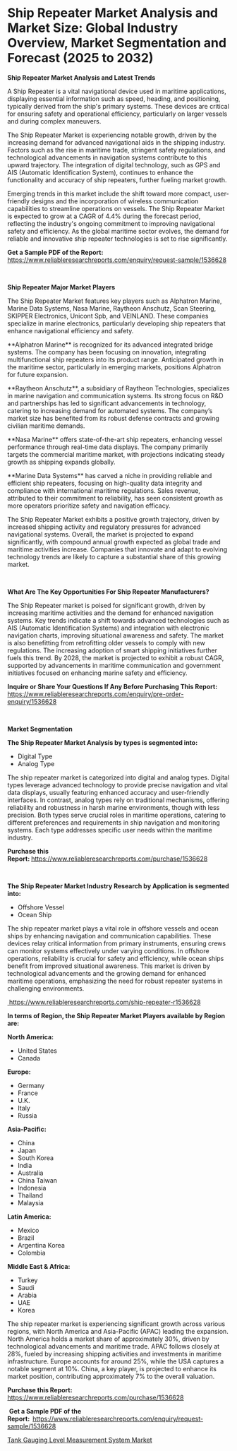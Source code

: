 <p><h1>Ship Repeater Market Analysis and Market Size: Global Industry Overview, Market Segmentation and Forecast (2025 to 2032)</h1></p><p><strong>Ship Repeater Market Analysis and Latest Trends</strong></p>
<p><p>A Ship Repeater is a vital navigational device used in maritime applications, displaying essential information such as speed, heading, and positioning, typically derived from the ship's primary systems. These devices are critical for ensuring safety and operational efficiency, particularly on larger vessels and during complex maneuvers.</p><p>The Ship Repeater Market is experiencing notable growth, driven by the increasing demand for advanced navigational aids in the shipping industry. Factors such as the rise in maritime trade, stringent safety regulations, and technological advancements in navigation systems contribute to this upward trajectory. The integration of digital technology, such as GPS and AIS (Automatic Identification System), continues to enhance the functionality and accuracy of ship repeaters, further fueling market growth.</p><p>Emerging trends in this market include the shift toward more compact, user-friendly designs and the incorporation of wireless communication capabilities to streamline operations on vessels. The Ship Repeater Market is expected to grow at a CAGR of 4.4% during the forecast period, reflecting the industry's ongoing commitment to improving navigational safety and efficiency. As the global maritime sector evolves, the demand for reliable and innovative ship repeater technologies is set to rise significantly.</p></p>
<p><strong>Get a Sample PDF of the Report:&nbsp;</strong> <a href="https://www.reliableresearchreports.com/enquiry/request-sample/1536628?utm_campaign=3077&utm_medium=2&utm_source=Github&utm_content=ia&utm_term=11042025&utm_id=ship-repeater">https://www.reliableresearchreports.com/enquiry/request-sample/1536628</a></p>
<p>&nbsp;</p>
<p><strong>Ship Repeater Major Market Players</strong></p>
<p><p>The Ship Repeater Market features key players such as Alphatron Marine, Marine Data Systems, Nasa Marine, Raytheon Anschutz, Scan Steering, SKIPPER Electronics, Unicont Spb, and VEINLAND. These companies specialize in marine electronics, particularly developing ship repeaters that enhance navigational efficiency and safety.</p><p>**Alphatron Marine** is recognized for its advanced integrated bridge systems. The company has been focusing on innovation, integrating multifunctional ship repeaters into its product range. Anticipated growth in the maritime sector, particularly in emerging markets, positions Alphatron for future expansion.</p><p>**Raytheon Anschutz**, a subsidiary of Raytheon Technologies, specializes in marine navigation and communication systems. Its strong focus on R&D and partnerships has led to significant advancements in technology, catering to increasing demand for automated systems. The company’s market size has benefited from its robust defense contracts and growing civilian maritime demands.</p><p>**Nasa Marine** offers state-of-the-art ship repeaters, enhancing vessel performance through real-time data displays. The company primarily targets the commercial maritime market, with projections indicating steady growth as shipping expands globally.</p><p>**Marine Data Systems** has carved a niche in providing reliable and efficient ship repeaters, focusing on high-quality data integrity and compliance with international maritime regulations. Sales revenue, attributed to their commitment to reliability, has seen consistent growth as more operators prioritize safety and navigation efficacy.</p><p>The Ship Repeater Market exhibits a positive growth trajectory, driven by increased shipping activity and regulatory pressures for advanced navigational systems. Overall, the market is projected to expand significantly, with compound annual growth expected as global trade and maritime activities increase. Companies that innovate and adapt to evolving technology trends are likely to capture a substantial share of this growing market.</p></p>
<p>&nbsp;</p>
<p><strong>What Are The Key Opportunities For Ship Repeater Manufacturers?</strong></p>
<p><p>The Ship Repeater market is poised for significant growth, driven by increasing maritime activities and the demand for enhanced navigation systems. Key trends indicate a shift towards advanced technologies such as AIS (Automatic Identification Systems) and integration with electronic navigation charts, improving situational awareness and safety. The market is also benefitting from retrofitting older vessels to comply with new regulations. The increasing adoption of smart shipping initiatives further fuels this trend. By 2028, the market is projected to exhibit a robust CAGR, supported by advancements in maritime communication and government initiatives focused on enhancing marine safety and efficiency.</p></p>
<p><strong>Inquire or Share Your Questions If Any Before Purchasing This Report:</strong> <a href="https://www.reliableresearchreports.com/enquiry/pre-order-enquiry/1536628?utm_campaign=3077&utm_medium=2&utm_source=Github&utm_content=ia&utm_term=11042025&utm_id=ship-repeater">https://www.reliableresearchreports.com/enquiry/pre-order-enquiry/1536628</a></p>
<p>&nbsp;</p>
<p><strong>Market Segmentation</strong></p>
<p><strong>The Ship Repeater Market Analysis by types is segmented into:</strong></p>
<p><ul><li>Digital Type</li><li>Analog Type</li></ul></p>
<p><p>The ship repeater market is categorized into digital and analog types. Digital types leverage advanced technology to provide precise navigation and vital data displays, usually featuring enhanced accuracy and user-friendly interfaces. In contrast, analog types rely on traditional mechanisms, offering reliability and robustness in harsh marine environments, though with less precision. Both types serve crucial roles in maritime operations, catering to different preferences and requirements in ship navigation and monitoring systems. Each type addresses specific user needs within the maritime industry.</p></p>
<p><strong>Purchase this Report:&nbsp;</strong><a href="https://www.reliableresearchreports.com/purchase/1536628?utm_campaign=3077&utm_medium=2&utm_source=Github&utm_content=ia&utm_term=11042025&utm_id=ship-repeater">https://www.reliableresearchreports.com/purchase/1536628</a></p>
<p>&nbsp;</p>
<p><strong>The Ship Repeater Market Industry Research by Application is segmented into:</strong></p>
<p><ul><li>Offshore Vessel</li><li>Ocean Ship</li></ul></p>
<p><p>The ship repeater market plays a vital role in offshore vessels and ocean ships by enhancing navigation and communication capabilities. These devices relay critical information from primary instruments, ensuring crews can monitor systems effectively under varying conditions. In offshore operations, reliability is crucial for safety and efficiency, while ocean ships benefit from improved situational awareness. This market is driven by technological advancements and the growing demand for enhanced maritime operations, emphasizing the need for robust repeater systems in challenging environments.</p></p>
<p><a href="https://www.reliableresearchreports.com/ship-repeater-r1536628?utm_campaign=3077&utm_medium=2&utm_source=Github&utm_content=ia&utm_term=11042025&utm_id=ship-repeater">&nbsp;https://www.reliableresearchreports.com/ship-repeater-r1536628</a></p>
<p><strong>In terms of Region, the Ship Repeater Market Players available by Region are:</strong></p>
<p>
    <p> <strong> North America: </strong>
        <ul>
            <li>United States</li>
            <li>Canada</li>
        </ul>
        </p> 
    <p> <strong> Europe: </strong>
        <ul>
            <li>Germany</li>
            <li>France</li>
            <li>U.K.</li>
            <li>Italy</li>
            <li>Russia</li>
        </ul>
        </p> 
    <p> <strong> Asia-Pacific: </strong>
        <ul>
            <li>China</li>
            <li>Japan</li>
            <li>South Korea</li>
            <li>India</li>
            <li>Australia</li>
            <li>China Taiwan</li>
            <li>Indonesia</li>
            <li>Thailand</li>
            <li>Malaysia</li>
        </ul>
        </p> 
    <p> <strong> Latin America: </strong>
        <ul>
            <li>Mexico</li>
            <li>Brazil</li>
            <li>Argentina Korea</li>
            <li>Colombia</li>
        </ul>
        </p> 
    <p> <strong> Middle East & Africa: </strong>
        <ul>
            <li>Turkey</li>
            <li>Saudi</li>
            <li>Arabia</li>
            <li>UAE</li>
            <li>Korea</li>
        </ul>
    </p>
    </p>
<p><p>The ship repeater market is experiencing significant growth across various regions, with North America and Asia-Pacific (APAC) leading the expansion. North America holds a market share of approximately 30%, driven by technological advancements and maritime trade. APAC follows closely at 28%, fueled by increasing shipping activities and investments in maritime infrastructure. Europe accounts for around 25%, while the USA captures a notable segment at 10%. China, a key player, is projected to enhance its market position, contributing approximately 7% to the overall valuation.</p></p>
<p><strong>Purchase this Report: </strong><a href="https://www.reliableresearchreports.com/purchase/1536628?utm_campaign=3077&utm_medium=2&utm_source=Github&utm_content=ia&utm_term=11042025&utm_id=ship-repeater">https://www.reliableresearchreports.com/purchase/1536628</a></p>
<p>&nbsp;<strong>Get a Sample PDF of the Report:&nbsp;&nbsp;</strong><a href="https://www.reliableresearchreports.com/enquiry/request-sample/1536628?utm_campaign=3077&utm_medium=2&utm_source=Github&utm_content=ia&utm_term=11042025&utm_id=ship-repeater">https://www.reliableresearchreports.com/enquiry/request-sample/1536628</a></p>
<p><strong></strong></p>
<p><p><a href="https://github.com/marcayaminig/Market-Research-Report-List-1/blob/main/tank-gauging-level-measurement-system-market.md?utm_campaign=3077&utm_medium=2&utm_source=Github&utm_content=ia&utm_term=11042025&utm_id=ship-repeater">Tank Gauging Level Measurement System Market</a></p></p>